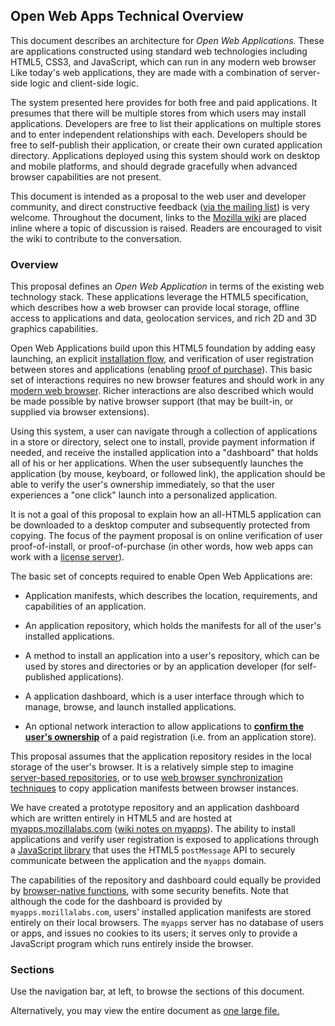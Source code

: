## Open Web Apps Technical Overview

This document describes an architecture for *Open Web Applications.*  These are applications constructed using standard web technologies including HTML5, CSS3, and JavaScript, which can run in any modern web browser  Like today's web applications, they are made with a combination of server-side logic and client-side logic.

The system presented here provides for both free and paid applications.  It presumes that there will be multiple stores from which users may install applications.  Developers are free to list their applications on multiple stores and to enter independent relationships with each.  Developers should be free to self-publish their application, or create their own curated application directory.  Applications deployed using this system should work on desktop and mobile platforms, and should degrade gracefully when advanced browser capabilities are not present.

This document is intended as a proposal to the web user and developer community, and direct constructive feedback ([via the mailing list](http://groups.google.com/group/mozilla-labs)) is very welcome.  Throughout the document, links to the [Mozilla wiki](http://wiki.mozilla.org/Labs/Apps/) are placed inline where a topic of discussion is raised.  Readers are encouraged to visit the wiki to contribute to the conversation.

### Overview

This proposal defines an *Open Web Application* in terms of the existing web technology stack.  These applications leverage the HTML5 specification, which describes how a web browser can provide local storage, offline access to applications and data, geolocation services, and rich 2D and 3D graphics capabilities.

Open Web Applications build upon this HTML5 foundation by adding easy launching, an explicit [installation flow](http://wiki.mozilla.org/Labs/Apps/Installation), and verification of user registration between stores and applications (enabling [proof of purchase](http://wiki.mozilla.org/Labs/Apps/Proof_Of_Purchase)).  This basic set of interactions requires no new browser features and should work in any [modern web browser](http://wiki.mozilla.org/Labs/Apps/Browser_Support).  Richer interactions are also described which would be made possible by native browser support (that may be built-in, or supplied via browser extensions).

Using this system, a user can navigate through a collection of applications in a store or directory, select one to install, provide payment information if needed, and receive the installed application into a "dashboard" that holds all of his or her applications.  When the user subsequently launches the application (by mouse, keyboard, or followed link), the application should be able to verify the user's ownership immediately, so that the user experiences a "one click" launch into a personalized application.

It is not a goal of this proposal to explain how an all-HTML5 application can be downloaded to a desktop computer and subsequently protected from copying.  The focus of the payment proposal is on online verification of user proof-of-install, or proof-of-purchase (in other words, how web apps can work with a <a href="http://en.wikipedia.org/wiki/Key_server_%28software_licensing%29">license server</a>). <!-- FIXME: "It is not a goal" is kind of confusing; it is not a goal of the project, or of this document to explain? -->

The basic set of concepts required to enable Open Web Applications are:

* Application manifests, which describes the location, requirements, and capabilities of an application.

* An application repository, which holds the manifests for all of the user's installed applications.

* A method to install an application into a user's repository, which can be used by stores and directories or by an application developer (for self-published applications).

* A application dashboard, which is a user interface through which to manage, browse, and launch installed applications.

* An optional network interaction to allow applications to [**confirm the user's ownership**](verification.html) of a paid registration (i.e. from an application store).

This proposal assumes that the application repository resides in the local storage of the user's browser.  It is a relatively simple step to imagine [server-based repositories](http://wiki.mozilla.org/Labs/Apps/Server_Repositories), or to use [web browser synchronization techniques](http://wiki.mozilla.org/Labs/Apps/Repository_Synchronization) to copy application manifests between browser instances.

We have created a prototype repository and an application dashboard which are written entirely in HTML5 and are hosted at [myapps.mozillalabs.com](http://myapps.mozillalabs.com) ([wiki notes on myapps](http://wiki.mozilla.org/Apps/Labs/MyApps)).  The ability to install applications and verify user registration is exposed to applications through a [JavaScript library](http://wiki.mozilla.org/Labs/Apps/JSChannel) that uses the HTML5 `postMessage` API to securely communicate between the application and the `myapps` domain.

The capabilities of the repository and dashboard could equally be provided by [browser-native functions](http://wiki.mozilla.org/Labs/Apps/Browser_Native_Repository), with some security benefits.  <!-- FIXME: should it be noted that we are committed to this hosted solution, and that browser-native would not *replace* the hosted solution, just augment it? --> Note that although the code for the dashboard is provided by `myapps.mozillalabs.com`, users' installed application manifests are stored entirely on their local browsers.  The `myapps` server has no database of users or apps, and issues no cookies to its users; it serves only to provide a JavaScript program which runs entirely inside the browser.

### Sections

Use the navigation bar, at left, to browse the sections of this document.

Alternatively, you may view the entire document as <a href="oneFile.html">one large file.</a>
